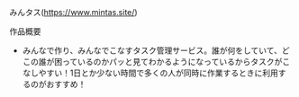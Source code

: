 みんタス(https://www.mintas.site/)

作品概要
- みんなで作り、みんなでこなすタスク管理サービス。誰が何をしていて、どこの誰が困っているのかパッと見てわかるようになっているからタスクがこなしやすい！1日とか少ない時間で多くの人が同時に作業するときに利用するのがおすすめ！

